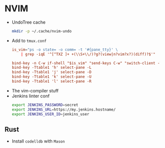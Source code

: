 # NVIM

* UndoTree cache
  ```sh
  mkdir -p ~/.cache/nvim-undo
  ```
* Add to `tmux.conf`
  ```conf
  is_vim="ps -o state= -o comm= -t '#{pane_tty}' \
      | grep -iqE '^[^TXZ ]+ +(\\S+\\/)?g?(view|n?vim?x?)(diff)?$'"
  
  bind-key -n C-w if-shell "$is_vim" "send-keys C-w" "switch-client -Ttable1"
  bind-key -Ttable1 'h' select-pane -L
  bind-key -Ttable1 'j' select-pane -D
  bind-key -Ttable1 'k' select-pane -U
  bind-key -Ttable1 'l' select-pane -R
  ```
* The vim-compiler stuff
* Jenkins linter conf
  ```sh
  export JENKINS_PASSWORD=secret
  export JENKINS_URL=https://my.jenkins.hostname/
  export JENKINS_USER_ID=jenkins_user
  ```

## Rust

* Install `codelldb` with `Mason`

